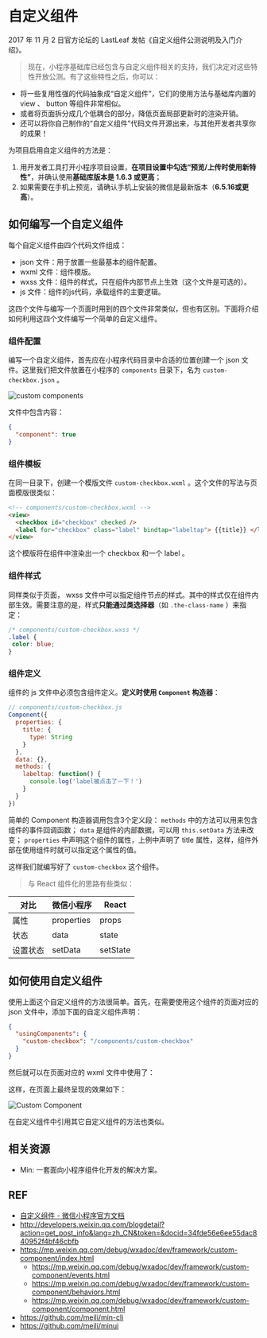 # 自定义组件

2017 年 11 月 2 日官方论坛的 LastLeaf 发帖《自定义组件公测说明及入门介绍》。

> 现在，小程序基础库已经包含与自定义组件相关的支持，我们决定对这些特性开放公测。有了这些特性之后，你可以：

- 将一些复用性强的代码抽象成“自定义组件”，它们的使用方法与基础库内置的 view 、 button 等组件非常相似。
- 或者将页面拆分成几个低耦合的部分，降低页面局部更新时的渲染开销。
- 还可以将你自己制作的“自定义组件”代码文件开源出来，与其他开发者共享你的成果！

为项目启用自定义组件的方法是：

1. 用开发者工具打开小程序项目设置，**在项目设置中勾选“预览/上传时使用新特性”**，并确认使用**基础库版本是 1.6.3 或更高**；
2. 如果需要在手机上预览，请确认手机上安装的微信是最新版本（**6.5.16或更高**）。

## 如何编写一个自定义组件

每个自定义组件由四个代码文件组成：

- json 文件：用于放置一些最基本的组件配置。
- wxml 文件：组件模版。
- wxss 文件：组件的样式，只在组件内部节点上生效（这个文件是可选的）。
- js 文件：组件的js代码，承载组件的主要逻辑。

这四个文件与编写一个页面时用到的四个文件非常类似，但也有区别。下面将介绍如何利用这四个文件编写一个简单的自定义组件。

### 组件配置

编写一个自定义组件，首先应在小程序代码目录中合适的位置创建一个 json 文件。这里我们把文件放置在小程序的 `components` 目录下，名为 `custom-checkbox.json` 。

![custom components](https://mmbiz.qlogo.cn/mmbiz_png/MOicxgtDNAjDDvhcvbW1byaaiaOoBmicp9yueJIOKLmzZJOLMo7aB5Qzhk611dufiaGH6BgfJsAB6BdgIeic3IwjLBw/0?)

文件中包含内容：

```json
{
  "component": true
}
```

### 组件模板

在同一目录下，创建一个模版文件 `custom-checkbox.wxml` 。这个文件的写法与页面模版很类似：

```html
<!-- components/custom-checkbox.wxml -->
<view>
  <checkbox id="checkbox" checked />
  <label for="checkbox" class="label" bindtap="labeltap"> {{title}} </label>
</view>
```

这个模版将在组件中渲染出一个 checkbox 和一个 label 。

### 组件样式

同样类似于页面， wxss 文件中可以指定组件节点的样式。其中的样式仅在组件内部生效。需要注意的是，样式**只能通过类选择器**（如 `.the-class-name` ）来指定：

```css
/* components/custom-checkbox.wxss */
.label {
 color: blue;
}
```

### 组件定义

组件的 js 文件中必须包含组件定义。**定义时使用 `Component` 构造器**：

```js
// components/custom-checkbox.js
Component({
  properties: {
    title: {
      type: String
    }
  },
  data: {},
  methods: {
    labeltap: function() {
      console.log('label被点击了一下！')
    }
  }
})
```

简单的 Component 构造器调用包含3个定义段： `methods` 中的方法可以用来包含组件的事件回调函数； `data` 是组件的内部数据，可以用 `this.setData` 方法来改变； `properties` 中声明这个组件的属性，上例中声明了 title 属性，这样，组件外部在使用组件时就可以指定这个属性的值。

这样我们就编写好了 `custom-checkbox` 这个组件。

> 与 React 组件化的思路有些类似：

| 对比 | 微信小程序 | React |
| --- | --- | --- |
| 属性 | properties | props |
| 状态 | data | state |
| 设置状态 | setData | setState |

## 如何使用自定义组件

使用上面这个自定义组件的方法很简单。首先，在需要使用这个组件的页面对应的 json 文件中，添加下面的自定义组件声明：

```json
{
  "usingComponents": {
    "custom-checkbox": "/components/custom-checkbox"
  }
}
```

然后就可以在页面对应的 wxml 文件中使用了：

这样，在页面上最终呈现的效果如下：

![Custom Component](https://mmbiz.qlogo.cn/mmbiz_png/MOicxgtDNAjDDvhcvbW1byaaiaOoBmicp9yAgDibZibrFLwNtFlqmmgOqjibn5Cpdu0zCrPvlFGzH1USEkAJp4gga1PA/0?)

在自定义组件中引用其它自定义组件的方法也类似。

## 相关资源

- Min: 一套面向小程序组件化开发的解决方案。

## REF

- [自定义组件 - 微信小程序官方文档][doc]
- http://developers.weixin.qq.com/blogdetail?action=get_post_info&lang=zh_CN&token=&docid=34fde56e6ee55dac840952f4bf46cbfb
- https://mp.weixin.qq.com/debug/wxadoc/dev/framework/custom-component/index.html
  - https://mp.weixin.qq.com/debug/wxadoc/dev/framework/custom-component/events.html
  - https://mp.weixin.qq.com/debug/wxadoc/dev/framework/custom-component/behaviors.html
  - https://mp.weixin.qq.com/debug/wxadoc/dev/framework/custom-component/component.html
- https://github.com/meili/min-cli
- https://github.com/meili/minui

[doc]: https://mp.weixin.qq.com/debug/wxadoc/dev/framework/custom-component/